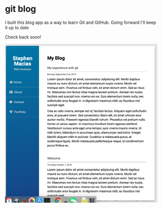 # git blog

I built this blog app as a way to learn Git and GitHub. Going forward I'll keep it up to date


Check back soon!

<img src="screenshot.png" alt="Blog Screenshot">